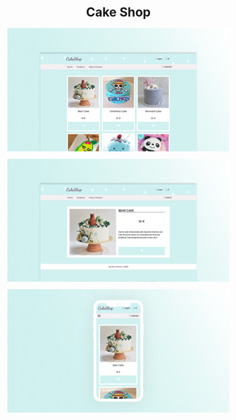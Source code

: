 <h1 align="center">
  Cake Shop
</h1>

<p align="center">
  <a href="https://cakeshopper.netlify.app/">
    <img alt="CakeShop" src="https://raw.githubusercontent.com/renamelie/photosPortfolio/master/cakeshop-01.png" width="1000" />
  </a>
</p>

<p align="center">
  <a href="https://cakeshopper.netlify.app/">
    <img alt="CakeShop" src="https://raw.githubusercontent.com/renamelie/photosPortfolio/master/cakeshop-02.png" width="1000" />
  </a>
</p>

<p align="center">
  <a href="https://cakeshopper.netlify.app/">
    <img alt="CakeShop" src="https://raw.githubusercontent.com/renamelie/photosPortfolio/master/cakeshop-03.png" width="1000" />
  </a>
</p>
